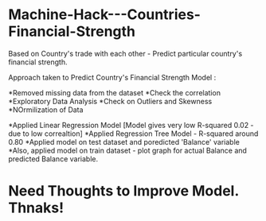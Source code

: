 # Machine-Hack---Countries-Financial-Strength
Based on Country's trade with each other - Predict particular country's financial strength.  


Approach taken to Predict Country's Financial Strength Model :

*Removed missing data from the dataset
*Check the correlation 
*Exploratory Data Analysis
*Check on Outliers and Skewness 
*NOrmilization of Data 

*Applied Linear Regression Model [Model gives very low R-squared 0.02 - due to low correaltion]
*Applied Regression Tree Model - R-squared around 0.80 
*Applied model on test dataset and poredicted 'Balance' variable
*Also, applied model on train dataset - plot graph for actual Balance and predicted Balance variable. 


# Need Thoughts to Improve Model. Thnaks!


